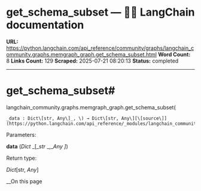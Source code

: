 # get_schema_subset — 🦜🔗 LangChain  documentation

**URL:** https://python.langchain.com/api_reference/community/graphs/langchain_community.graphs.memgraph_graph.get_schema_subset.html
**Word Count:** 8
**Links Count:** 129
**Scraped:** 2025-07-21 08:20:13
**Status:** completed

---

# get\_schema\_subset\#

langchain\_community.graphs.memgraph\_graph.get\_schema\_subset\(

    _data : Dict\[str, Any\]_, \) → Dict\[str, Any\][\[source\]](https://python.langchain.com/api_reference/_modules/langchain_community/graphs/memgraph_graph.html#get_schema_subset)\#     

Parameters:     

**data** \(_Dict_ _\[__str_ _,__Any_ _\]_\)

Return type:     

_Dict_\[str, _Any_\]

__On this page